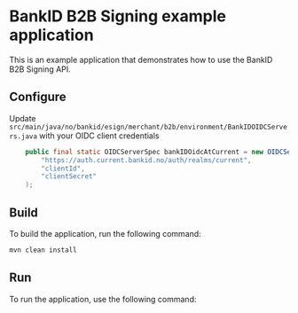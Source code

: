 # BankID B2B Signing example application

This is an example application that demonstrates how to use the BankID B2B Signing API.

## Configure
Update `src/main/java/no/bankid/esign/merchant/b2b/environment/BankIDOIDCServers.java` with your OIDC client credentials

```java
    public final static OIDCServerSpec bankIDOidcAtCurrent = new OIDCServerSpec(
        "https://auth.current.bankid.no/auth/realms/current",
        "clientId",
        "clientSecret"
    );
```


## Build
To build the application, run the following command:

```bash
mvn clean install
```

## Run
To run the application, use the following command:
